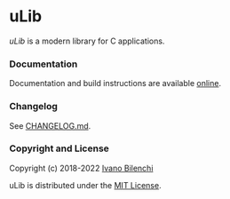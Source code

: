# uLib

*uLib* is a modern library for C applications.

### Documentation

Documentation and build instructions are available [online][docs].

### Changelog

See [CHANGELOG.md](CHANGELOG.md).

### Copyright and License

Copyright (c) 2018-2022 [Ivano Bilenchi][home]

uLib is distributed under the [MIT License](LICENSE).

[docs]: https://ivanobilenchi.com/docs/ulib
[home]: https://ivanobilenchi.com
